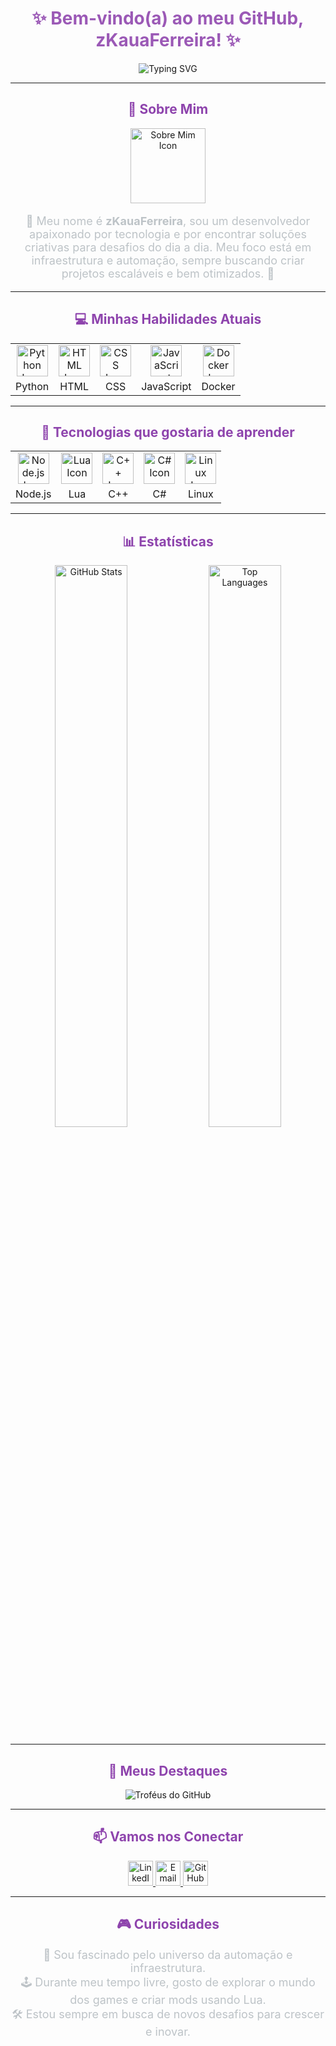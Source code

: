 <h1 align="center" style="color:#9b59b6;">✨ Bem-vindo(a) ao meu GitHub, zKauaFerreira! ✨</h1>
<p align="center">
  <img src="https://readme-typing-svg.herokuapp.com?font=Fira+Code&size=30&duration=3500&pause=1000&color=8E44AD&center=true&vCenter=true&width=700&height=80&lines=Desenvolvedor+Fullstack;Entusiasta+DevOps;Apaixonado+por+Automação+e+Infraestrutura!;Sempre+aprendendo+e+inovando!" alt="Typing SVG">
</p>

---

<h2 align="center" style="color:#8e44ad;">📜 Sobre Mim</h2>
<p align="center">
  <img src="https://cdn-icons-png.flaticon.com/512/2921/2921222.png" width="120" alt="Sobre Mim Icon">
</p>
<p align="center" style="font-size:18px; color:#bdc3c7;">
  👋 Meu nome é <b>zKauaFerreira</b>, sou um desenvolvedor apaixonado por tecnologia e por encontrar soluções criativas para desafios do dia a dia. Meu foco está em infraestrutura e automação, sempre buscando criar projetos escaláveis e bem otimizados. 🚀
</p>

---

<h2 align="center" style="color:#8e44ad;">💻 Minhas Habilidades Atuais</h2>
<table align="center">
  <tr>
    <td align="center"><img src="https://cdn-icons-png.flaticon.com/512/5968/5968350.png" width="50" alt="Python Icon"></td>
    <td align="center"><img src="https://cdn-icons-png.flaticon.com/512/5968/5968267.png" width="50" alt="HTML Icon"></td>
    <td align="center"><img src="https://cdn-icons-png.flaticon.com/512/5968/5968242.png" width="50" alt="CSS Icon"></td>
    <td align="center"><img src="https://cdn-icons-png.flaticon.com/512/5968/5968292.png" width="50" alt="JavaScript Icon"></td>
    <td align="center"><img src="https://cdn-icons-png.flaticon.com/512/919/919825.png" width="50" alt="Docker Icon"></td>
  </tr>
  <tr>
    <td align="center">Python</td>
    <td align="center">HTML</td>
    <td align="center">CSS</td>
    <td align="center">JavaScript</td>
    <td align="center">Docker</td>
  </tr>
</table>

---

<h2 align="center" style="color:#8e44ad;">🚀 Tecnologias que gostaria de aprender</h2>
<table align="center">
  <tr>
    <td align="center"><img src="https://cdn-icons-png.flaticon.com/512/5968/5968322.png" width="50" alt="Node.js Icon"></td>
    <td align="center"><img src="https://cdn-icons-png.flaticon.com/512/5969/5969175.png" width="50" alt="Lua Icon"></td>
    <td align="center"><img src="https://cdn-icons-png.flaticon.com/512/6132/6132221.png" width="50" alt="C++ Icon"></td>
    <td align="center"><img src="https://cdn-icons-png.flaticon.com/512/5969/5969188.png" width="50" alt="C# Icon"></td>
    <td align="center"><img src="https://cdn-icons-png.flaticon.com/512/2111/2111370.png" width="50" alt="Linux Icon"></td>
  </tr>
  <tr>
    <td align="center">Node.js</td>
    <td align="center">Lua</td>
    <td align="center">C++</td>
    <td align="center">C#</td>
    <td align="center">Linux</td>
  </tr>
</table>

---

<h2 align="center" style="color:#8e44ad;">📊 Estatísticas</h2>
<div align="center">
  <img src="https://github-readme-stats.vercel.app/api?username=zKauaFerreira&show_icons=true&bg_color=0D1117&title_color=9b59b6&text_color=bdc3c7&icon_color=e91e63&border_radius=10&hide_border=true" alt="GitHub Stats" width="48%">
  <img src="https://github-readme-stats.vercel.app/api/top-langs/?username=zKauaFerreira&layout=compact&bg_color=0D1117&title_color=9b59b6&text_color=bdc3c7&border_radius=10&hide_border=true" alt="Top Languages" width="48%">
</div>

---

<h2 align="center" style="color:#8e44ad;">🌟 Meus Destaques</h2>
<div align="center">
  <img src="https://github-profile-trophy.vercel.app/?username=zKauaFerreira&theme=algolia&no-frame=true&row=1&column=6" alt="Troféus do GitHub">
</div>

---

<h2 align="center" style="color:#8e44ad;">📫 Vamos nos Conectar</h2>
<p align="center">
  <a href="https://linkedin.com/in/seu-linkedin" target="_blank">
    <img src="https://cdn-icons-png.flaticon.com/512/174/174857.png" width="40" alt="LinkedIn">
  </a>
  <a href="mailto:seu-email@example.com" target="_blank">
    <img src="https://cdn-icons-png.flaticon.com/512/732/732200.png" width="40" alt="Email">
  </a>
  <a href="https://github.com/zKauaFerreira" target="_blank">
    <img src="https://cdn-icons-png.flaticon.com/512/733/733553.png" width="40" alt="GitHub">
  </a>
</p>

---

<h2 align="center" style="color:#8e44ad;">🎮 Curiosidades</h2>
<p align="center" style="font-size:18px; color:#bdc3c7;">
  🌌 Sou fascinado pelo universo da automação e infraestrutura.<br>
  🕹️ Durante meu tempo livre, gosto de explorar o mundo dos games e criar mods usando Lua.<br>
  🛠️ Estou sempre em busca de novos desafios para crescer e inovar.
</p>
